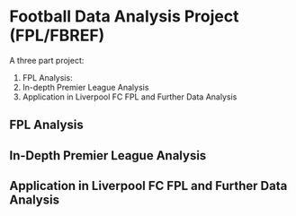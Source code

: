 # Football Data Analysis Project (FPL/FBREF)

A three part project:

1) FPL Analysis:
2) In-depth Premier League Analysis 
3) Application in Liverpool FC FPL and Further Data Analysis

## FPL Analysis 



## In-Depth Premier League Analysis



## Application in Liverpool FC FPL and Further Data Analysis


